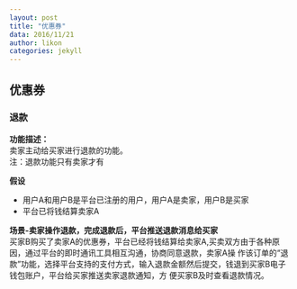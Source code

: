 ```yaml
---
layout: post
title: "优惠券"
data: 2016/11/21
author: likon
categories: jekyll
--- 
```


## 优惠券

### 退款

**功能描述：**  
卖家主动给买家进行退款的功能。  
注：退款功能只有卖家才有  

**假设**  

- 用户A和用户B是平台已注册的用户，用户A是卖家，用户B是买家
- 平台已将钱结算卖家A

**场景-卖家操作退款，完成退款后，平台推送退款消息给买家**  
买家B购买了卖家A的优惠券，平台已经将钱结算给卖家A,买卖双方由于各种原因，通过平台的即时通讯工具相互沟通，协商同意退款，卖家A操
作该订单的“退款”功能，选择平台支持的支付方式，输入退款金额然后提交，钱退到买家B电子钱包账户，平台给买家推送卖家退款通知，方
便买家B及时查看退款情况。

